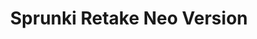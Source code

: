 ---
slug: sprunki-retake-neo-version
title: Sprunki Retake Neo Version
description: "Sprunki Retake Neo Version is an exciting online game. Play for free directly in your browser!"
icon: /images/popular_mods/Sprunki Retake Neo Version.png
url: https://wowtbc.net/sprunkin/retake-neo/index.html
previewImage: /images/popular_mods/Sprunki Retake Neo Version.png
type: popular mods

# SEO配置
seo:
  title: "Sprunki Retake Neo Version - Play Free Online Game | Fun Browser Games"
  description: "Sprunki Retake Neo Version - Play this fun online game for free in your browser. No download required!"
  ogImage: "/images/popular_mods/Sprunki Retake Neo Version.png"
  keywords: "sprunki-retake-neo-version, online game, browser game, free game, popular mods game, play online"

videoUrls:
  - https://www.youtube.com/embed/example1
  - https://www.youtube.com/embed/example2

whyPlay:
  title: "Why Play Sprunki Retake Neo Version?"
  items:
    - "Immersive Gameplay: Sprunki Retake Neo Version offers an engaging and immersive gaming experience that will keep you entertained for hours"
    - "Challenging Levels: Test your skills with increasingly difficult challenges and obstacles"
    - "Beautiful Graphics: Enjoy stunning visuals and smooth animations that bring the game world to life"
    - "Regular Updates: New content and features are added regularly to keep the game fresh and exciting"
    - "Free to Play: Experience all the fun without spending a penny"
    - "Community Features: Connect with other players, share strategies, and compete for high scores"
    - "Cross-Platform: Play on any device with a web browser, no downloads required"

features:
  title: "Key Features of Sprunki Retake Neo Version"
  image: "/images/popular_mods/Sprunki Retake Neo Version.png"
  items:
    - "Intuitive Controls: Easy to learn controls make Sprunki Retake Neo Version accessible for players of all skill levels"
    - "Multiple Game Modes: Enjoy various gameplay options that provide different challenges and experiences"
    - "Character Customization: Personalize your gaming experience with unique characters and items"
    - "Achievement System: Complete special tasks to earn rewards and recognition"
    - "Leaderboards: Compete with players worldwide and see who can achieve the highest scores"

characteristics:
  title: "Game Characteristics"
  image: "/images/popular_mods/Sprunki Retake Neo Version.png"
  items:
    - "Genre: Popular mods game with elements of strategy and skill"
    - "Difficulty: Suitable for both casual gamers and those seeking a challenge"
    - "Play Time: Quick sessions or extended gameplay, depending on your preference"
    - "Art Style: Vibrant and engaging visuals that enhance the gaming experience"
    - "Sound Design: Immersive audio that complements the gameplay perfectly"

info: "Sprunki Retake Neo Version is an exciting online game that offers players a unique and engaging gaming experience. With its intuitive controls, stunning visuals, and challenging gameplay, Sprunki Retake Neo Version provides hours of entertainment for players of all ages and skill levels. Whether you're looking for a quick gaming session during a break or an extended play session, Sprunki Retake Neo Version delivers an immersive experience that will keep you coming back for more. The game features multiple levels of increasing difficulty, ensuring that players are constantly challenged as they progress. With regular updates adding new content and features, Sprunki Retake Neo Version remains fresh and exciting, providing endless entertainment options for its growing community of players."

howToPlayIntro: "Welcome to Sprunki Retake Neo Version! This guide will walk you through the basics and help you master the game. Whether you're a beginner or looking to improve your skills, these tips and instructions will enhance your gaming experience."

howToPlaySteps:
  - title: "Getting Started"
    description: "Begin your Sprunki Retake Neo Version adventure by familiarizing yourself with the controls. Use your keyboard or mouse to navigate through the game interface. The tutorial will guide you through the basic mechanics and help you understand the objectives."
  - title: "Understanding the Objectives"
    description: "In Sprunki Retake Neo Version, your main goal is to progress through levels by completing specific objectives. Each level presents unique challenges that require different strategies and approaches."
  - title: "Mastering the Controls"
    description: "Practice using the controls to improve your precision and reaction time. Sprunki Retake Neo Version requires quick reflexes and strategic thinking to overcome obstacles and defeat opponents."
  - title: "Utilizing Power-ups"
    description: "Collect power-ups throughout the game to enhance your abilities and overcome difficult challenges. Each power-up offers unique advantages that can be crucial for success."
  - title: "Developing Strategies"
    description: "As you progress in Sprunki Retake Neo Version, develop effective strategies for different scenarios. Analyze patterns, anticipate challenges, and adapt your approach to maximize your performance."

faq:
  title: "Frequently Asked Questions about Sprunki Retake Neo Version"
  items:
    - question: "Is Sprunki Retake Neo Version free to play?"
      answer: "Yes, Sprunki Retake Neo Version is completely free to play directly in your web browser. No downloads or purchases are required to enjoy the full game experience."
    - question: "Can I play Sprunki Retake Neo Version on mobile devices?"
      answer: "Yes, Sprunki Retake Neo Version is optimized for both desktop and mobile play. You can enjoy the game on any device with a web browser and internet connection."
    - question: "Are there any in-game purchases?"
      answer: "While Sprunki Retake Neo Version is free to play, there may be optional in-game purchases available for cosmetic items or additional features that don't affect core gameplay."
    - question: "How often is Sprunki Retake Neo Version updated?"
      answer: "The developers regularly update Sprunki Retake Neo Version with new content, features, and improvements based on player feedback and game performance."
    - question: "Can I play Sprunki Retake Neo Version offline?"
      answer: "Currently, Sprunki Retake Neo Version requires an internet connection to play as it's a browser-based online game."
    - question: "Is Sprunki Retake Neo Version suitable for children?"
      answer: "Yes, Sprunki Retake Neo Version is designed to be family-friendly and suitable for players of all ages."
    - question: "How do I report bugs or issues?"
      answer: "If you encounter any problems while playing Sprunki Retake Neo Version, you can report them through the game's support page or contact the developers directly through their website."
    - question: "Still Have Questions?"
      answer: "If you have additional questions about Sprunki Retake Neo Version that aren't covered in this FAQ, please visit our support center or contact our customer service team for assistance."
---